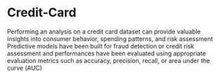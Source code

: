 # Credit-Card
Performing an analysis on a credit card dataset can provide valuable insights into consumer behavior, spending patterns, and risk assessment
Predictive models have been built for fraud detection or credit risk assessment and performances have been evaluated using appropriate evaluation metrics such as accuracy, precision, recall, or area under the curve (AUC)
